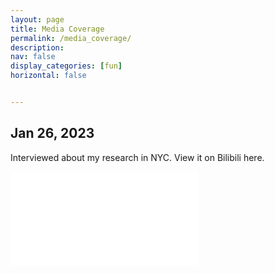 ```yaml
---
layout: page
title: Media Coverage
permalink: /media_coverage/
description: 
nav: false
display_categories: [fun]
horizontal: false


---
```


<h2>Jan 26, 2023</h2>

Interviewed about my research in NYC. View it on Bilibili here.

<iframe src="//player.bilibili.com/player.html?aid=778384309&bvid=BV1ey4y197BZ&cid=980802842&page=1" scrolling="no" border="0" frameborder="no" framespacing="0" allowfullscreen="true"> </iframe>
